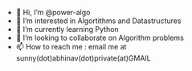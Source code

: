 - 👋 Hi, I’m @power-algo
- 👀 I’m interested in Algortithms and Datastructures
- 🌱 I’m currently learning Python
- 💞️ I’m looking to collaborate on Algorithm problems
- 📫 How to reach me : email me at sunny(dot)abhinav(dot)private(at)GMAIL

<!---
power-algo/power-algo is a ✨ special ✨ repository because its `README.md` (this file) appears on your GitHub profile.
You can click the Preview link to take a look at your changes.
--->
